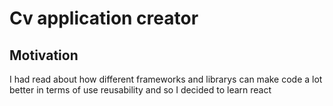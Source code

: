# Cv application creator

## Motivation

I had read about how different frameworks and librarys can make code a lot better in terms of use reusability and so I decided to
learn react 

